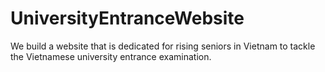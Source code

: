 # UniversityEntranceWebsite
We build a website that is dedicated for rising seniors in Vietnam to tackle the Vietnamese university entrance examination. 
